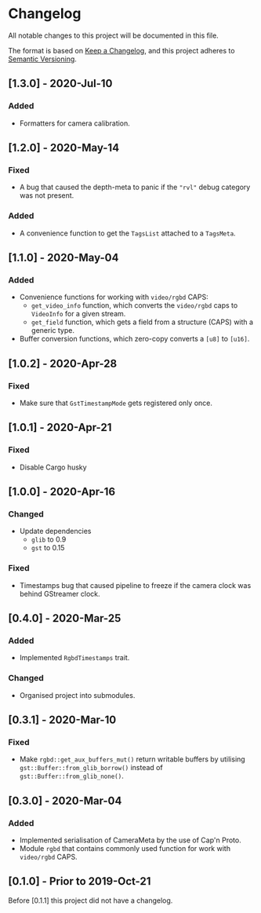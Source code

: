 # Changelog
All notable changes to this project will be documented in this file.

The format is based on [Keep a Changelog](https://keepachangelog.com/en/1.0.0/),
and this project adheres to [Semantic Versioning](https://semver.org/spec/v2.0.0.html).

## [1.3.0] - 2020-Jul-10

### Added

- Formatters for camera calibration.

## [1.2.0] - 2020-May-14

### Fixed

- A bug that caused the depth-meta to panic if the `"rvl"` debug category was not present.

### Added

- A convenience function to get the `TagsList` attached to a `TagsMeta`.

## [1.1.0] - 2020-May-04

### Added

- Convenience functions for working with `video/rgbd` CAPS:
    - `get_video_info` function, which converts the `video/rgbd` caps to `VideoInfo` for a given stream.
    - `get_field` function, which gets a field from a structure (CAPS) with a generic type.
- Buffer conversion functions, which zero-copy converts a `[u8]` to `[u16]`.

## [1.0.2] - 2020-Apr-28
### Fixed
- Make sure that `GstTimestampMode` gets registered only once.

## [1.0.1] - 2020-Apr-21

### Fixed

- Disable Cargo husky

## [1.0.0] - 2020-Apr-16
### Changed
- Update dependencies
  - `glib` to 0.9
  - `gst` to 0.15
### Fixed
- Timestamps bug that caused pipeline to freeze if the camera clock was behind GStreamer clock.

## [0.4.0] - 2020-Mar-25
### Added
- Implemented `RgbdTimestamps` trait.
### Changed
- Organised project into submodules.

## [0.3.1] - 2020-Mar-10
### Fixed
- Make `rgbd::get_aux_buffers_mut()` return writable buffers by utilising `gst::Buffer::from_glib_borrow()` instead of `gst::Buffer::from_glib_none()`.

## [0.3.0] - 2020-Mar-04
### Added
- Implemented serialisation of CameraMeta by the use of Cap'n Proto.
- Module `rgbd` that contains commonly used function for work with `video/rgbd` CAPS.

## [0.1.0] - Prior to 2019-Oct-21
Before [0.1.1] this project did not have a changelog.
